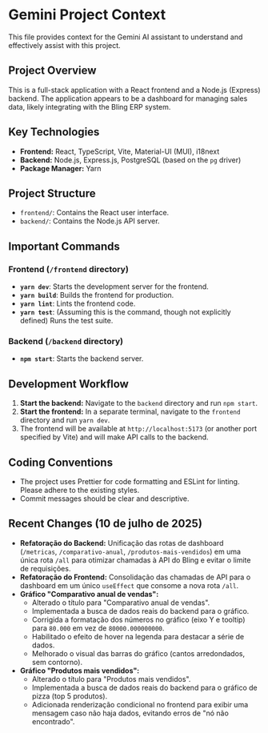 # Gemini Project Context

This file provides context for the Gemini AI assistant to understand and effectively assist with this project.

## Project Overview

This is a full-stack application with a React frontend and a Node.js (Express) backend. The application appears to be a dashboard for managing sales data, likely integrating with the Bling ERP system.

## Key Technologies

- **Frontend:** React, TypeScript, Vite, Material-UI (MUI), i18next
- **Backend:** Node.js, Express.js, PostgreSQL (based on the `pg` driver)
- **Package Manager:** Yarn

## Project Structure

- `frontend/`: Contains the React user interface.
- `backend/`: Contains the Node.js API server.

## Important Commands

### Frontend (`/frontend` directory)

- **`yarn dev`**: Starts the development server for the frontend.
- **`yarn build`**: Builds the frontend for production.
- **`yarn lint`**: Lints the frontend code.
- **`yarn test`**: (Assuming this is the command, though not explicitly defined) Runs the test suite.

### Backend (`/backend` directory)

- **`npm start`**: Starts the backend server.

## Development Workflow

1.  **Start the backend:** Navigate to the `backend` directory and run `npm start`.
2.  **Start the frontend:** In a separate terminal, navigate to the `frontend` directory and run `yarn dev`.
3.  The frontend will be available at `http://localhost:5173` (or another port specified by Vite) and will make API calls to the backend.

## Coding Conventions

- The project uses Prettier for code formatting and ESLint for linting. Please adhere to the existing styles.
- Commit messages should be clear and descriptive.

## Recent Changes (10 de julho de 2025)

- **Refatoração do Backend:** Unificação das rotas de dashboard (`/metricas`, `/comparativo-anual`, `/produtos-mais-vendidos`) em uma única rota `/all` para otimizar chamadas à API do Bling e evitar o limite de requisições.
- **Refatoração do Frontend:** Consolidação das chamadas de API para o dashboard em um único `useEffect` que consome a nova rota `/all`.
- **Gráfico "Comparativo anual de vendas":**
    - Alterado o título para "Comparativo anual de vendas".
    - Implementada a busca de dados reais do backend para o gráfico.
    - Corrigida a formatação dos números no gráfico (eixo Y e tooltip) para `80.000` em vez de `80000.000000000`.
    - Habilitado o efeito de hover na legenda para destacar a série de dados.
    - Melhorado o visual das barras do gráfico (cantos arredondados, sem contorno).
- **Gráfico "Produtos mais vendidos":**
    - Alterado o título para "Produtos mais vendidos".
    - Implementada a busca de dados reais do backend para o gráfico de pizza (top 5 produtos).
    - Adicionada renderização condicional no frontend para exibir uma mensagem caso não haja dados, evitando erros de "nó não encontrado".